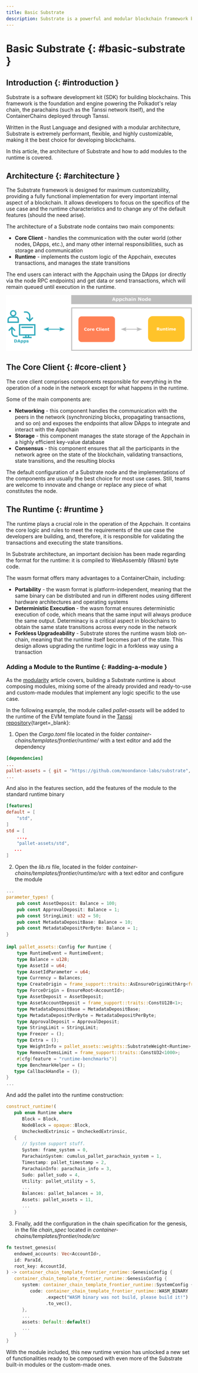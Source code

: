 ```yaml
---
title: Basic Substrate
description: Substrate is a powerful and modular blockchain framework built in Rust that is used to build Polkadot's relay chain, the Tanssi network and the ContainerChains.
---
```


# Basic Substrate {: #basic-substrate } 

## Introduction {: #introduction }

Substrate is a software development kit (SDK) for building blockchains. This framework is the foundation and engine powering the Polkadot's relay chain, the parachains (such as the Tanssi network itself), and the ContainerChains deployed through Tanssi. 

Written in the Rust Language and designed with a modular architecture, Substrate is extremely performant, flexible, and highly customizable, making it the best choice for developing blockchains.

In this article, the architecture of Substrate and how to add modules to the runtime is covered.

## Architecture {: #architecture }

The Substrate framework is designed for maximum customizability, providing a fully functional implementation for every important internal aspect of a blockchain. It allows developers to focus on the specifics of the use case and the runtime characteristics and to change any of the default features (should the need arise).

The architecture of a Substrate node contains two main components:

- **Core Client** - handles the communication with the outer world (other nodes, DApps, etc.), and many other internal responsibilities, such as storage and communication
- **Runtime** - implements the custom logic of the Appchain, executes transactions, and manages the state transitions

The end users can interact with the Appchain using the DApps (or directly via the node RPC endpoints) and get data or send transactions, which will remain queued until execution in the runtime.

![Basic substrate node architecture](/images/builders/substrate/substrate-1.png )

## The Core Client {: #core-client }

The core client comprises components responsible for everything in the operation of a node in the network except for what happens in the runtime. 

Some of the main components are: 

- **Networking** - this component handles the communication with the peers in the network (synchronizing blocks, propagating transactions, and so on) and exposes the endpoints that allow DApps to integrate and interact with the Appchain
- **Storage** - this component manages the state storage of the Appchain in a highly efficient key-value database
- **Consensus** - this component ensures that all the participants in the network agree on the state of the blockchain, validating transactions, state transitions, and the resulting blocks

The default configuration of a Substrate node and the implementations of the components are usually the best choice for most use cases. Still, teams are welcome to innovate and change or replace any piece of what constitutes the node.

## The Runtime {: #runtime }

The runtime plays a crucial role in the operation of the Appchain. It contains the core logic and rules to meet the requirements of the use case the developers are building, and, therefore, it is responsible for validating the transactions and executing the state transitions.

In Substrate architecture, an important decision has been made regarding the format for the runtime: it is compiled to WebAssembly (Wasm) byte code. 

The wasm format offers many advantages to a ContainerChain, including:

- **Portability** - the wasm format is platform-independent, meaning that the same binary can be distributed and run in different nodes using different hardware architectures and operating systems
- **Deterministic Execution** - the wasm format ensures deterministic execution of code, which means that the same input will always produce the same output. Determinacy is a critical aspect in blockchains to obtain the same state transitions across every node in the network
- **Forkless Upgradeability** - Substrate stores the runtime wasm blob on-chain, meaning that the runtime itself becomes part of the state. This design allows upgrading the runtime logic in a forkless way using a transaction

### Adding a Module to the Runtime {: #adding-a-module }

As the [modularity](learn/framework/modules) article covers, building a Substrate runtime is about composing modules, mixing some of the already provided and ready-to-use and custom-made modules that implement any logic specific to the use case.

In the following example, the module called *pallet-assets* will be added to the runtime of the EVM template found in the [Tanssi repository](https://github.com/moondance-labs/tanssi){target=_blank}:

1. Open the *Cargo.toml* file located in the folder *container-chains/templates/frontier/runtime/* with a text editor and add the dependency 
```toml
[dependencies]
...
pallet-assets = { git = "https://github.com/moondance-labs/substrate", branch = "tanssi-polkadot-v0.9.43", default-features = false }
...
```
And also in the features section, add the features of the module to the standard runtime binary
```toml
[features]
default = [
	"std",
]
std = [
	...,
	"pallet-assets/std",
   ...
]
```
2. Open the *lib.rs* file, located in the folder *container-chains/templates/frontier/runtime/src* with a text editor and configure the module
```rust
...
parameter_types! {
	pub const AssetDeposit: Balance = 100;
	pub const ApprovalDeposit: Balance = 1;
	pub const StringLimit: u32 = 50;
	pub const MetadataDepositBase: Balance = 10;
	pub const MetadataDepositPerByte: Balance = 1;
}

impl pallet_assets::Config for Runtime {
	type RuntimeEvent = RuntimeEvent;
	type Balance = u128;
	type AssetId = u64;
	type AssetIdParameter = u64;
	type Currency = Balances;
	type CreateOrigin = frame_support::traits::AsEnsureOriginWithArg<frame_system::EnsureSigned<AccountId>>;
	type ForceOrigin = EnsureRoot<AccountId>;
	type AssetDeposit = AssetDeposit;
	type AssetAccountDeposit = frame_support::traits::ConstU128<1>;
	type MetadataDepositBase = MetadataDepositBase;
	type MetadataDepositPerByte = MetadataDepositPerByte;
	type ApprovalDeposit = ApprovalDeposit;
	type StringLimit = StringLimit;
	type Freezer = ();
	type Extra = ();
	type WeightInfo = pallet_assets::weights::SubstrateWeight<Runtime>;
	type RemoveItemsLimit = frame_support::traits::ConstU32<1000>;
	#[cfg(feature = "runtime-benchmarks")]
	type BenchmarkHelper = ();
   type CallbackHandle = ();
}
...
```
And add the pallet into the runtime construction:
```rust
construct_runtime!(
   pub enum Runtime where
      Block = Block,
      NodeBlock = opaque::Block,
      UncheckedExtrinsic = UncheckedExtrinsic,
   {
      // System support stuff.
      System: frame_system = 0,
      ParachainSystem: cumulus_pallet_parachain_system = 1,
      Timestamp: pallet_timestamp = 2,
      ParachainInfo: parachain_info = 3,
      Sudo: pallet_sudo = 4,
      Utility: pallet_utility = 5,
      ...
      Balances: pallet_balances = 10,
      Assets: pallet_assets = 11,
      ...
   }
```
3. Finally, add the configuration in the chain specification for the genesis, in the file *chain_spec* located in *container-chains/templates/frontier/node/src*
```rust
fn testnet_genesis(
   endowed_accounts: Vec<AccountId>,
   id: ParaId,
   root_key: AccountId,
) -> container_chain_template_frontier_runtime::GenesisConfig {
   container_chain_template_frontier_runtime::GenesisConfig {
      system: container_chain_template_frontier_runtime::SystemConfig {
         code: container_chain_template_frontier_runtime::WASM_BINARY
               .expect("WASM binary was not build, please build it!")
               .to_vec(),
      },
      ...
      assets: Default::default()
      ...
   }
}
```

With the module included, this new runtime version has unlocked a new set of functionalities ready to be composed with even more of the Substrate built-in modules or the custom-made ones.
